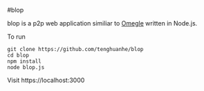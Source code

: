 #blop

blop is a p2p web application similiar to [Omegle](http://www.omegle.com/) written in Node.js.

To run
```
git clone https://github.com/tenghuanhe/blop
cd blop
npm install
node blop.js
```
Visit https://localhost:3000
